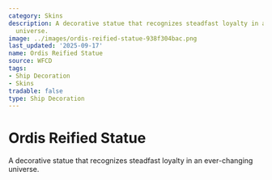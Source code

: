 ```yaml
---
category: Skins
description: A decorative statue that recognizes steadfast loyalty in an ever-changing
  universe.
image: ../images/ordis-reified-statue-938f304bac.png
last_updated: '2025-09-17'
name: Ordis Reified Statue
source: WFCD
tags:
- Ship Decoration
- Skins
tradable: false
type: Ship Decoration
---
```


# Ordis Reified Statue

A decorative statue that recognizes steadfast loyalty in an ever-changing universe.

